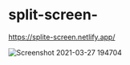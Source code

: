 # split-screen-
https://splite-screen.netlify.app/

![Screenshot 2021-03-27 194704](https://user-images.githubusercontent.com/48369328/112723137-4cd60600-8f37-11eb-84fa-a3ad964875c2.png)

